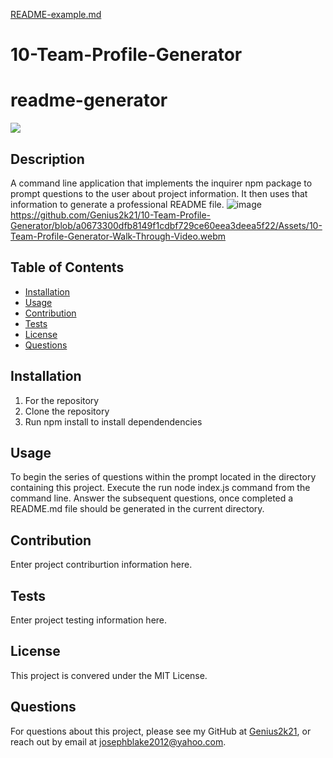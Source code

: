 [README-example.md](https://github.com/Genius2k21/10-Team-Profile-Generator/files/7141247/README-example.md)
# 10-Team-Profile-Generator

# readme-generator
![](https://img.shields.io/badge/license-MIT%20License-blue?style=flat-square)
## Description
A command line application that implements the inquirer npm package to prompt questions to the user about project information. It then uses that information to generate a professional README file.
![image](https://user-images.githubusercontent.com/85536828/132800232-1fa0b347-3c3f-4c3e-9c60-3f0612d9299c.png)
https://github.com/Genius2k21/10-Team-Profile-Generator/blob/a0673300dfb8149f1cdbf729ce60eea3deea5f22/Assets/10-Team-Profile-Generator-Walk-Through-Video.webm
## Table of Contents
* [Installation](#installation)
* [Usage](#usage)
* [Contribution](#contribution)
* [Tests](#tests)
* [License](#license)
* [Questions](#questions)

## Installation
1. For the repository
2. Clone the repository
3. Run npm install to install dependendencies

## Usage
To begin the series of questions within the prompt located in the directory containing this project. Execute the run node index.js command from the command line. Answer the subsequent questions, once completed a README.md file should be generated in the current directory.

## Contribution
 Enter project contriburtion information here.

## Tests
 Enter project testing information here.

## License
This project is convered under the MIT License.

## Questions
For questions about this project, please see my GitHub at [Genius2k21](https://github.com/Genius2k21), or reach out by email at josephblake2012@yahoo.com.
